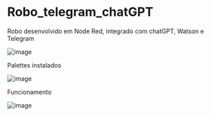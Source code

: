 # Robo_telegram_chatGPT
Robo desenvolvido em Node Red, integrado com chatGPT, Watson e Telegram

![image](https://github.com/murilLost/Robo_telegram_chatGPT/assets/63795081/52a15fb5-af91-4b54-af12-cbfb6887a93b)

Palettes instalados

![image](https://github.com/murilLost/Robo_telegram_chatGPT/assets/63795081/a06c580b-80a3-42a1-8b31-e6be3aa27207)

Funcionamento

![image](https://github.com/murilLost/Robo_telegram_chatGPT/assets/63795081/fed2998c-e990-4dd0-a761-099c81c2bb23)

